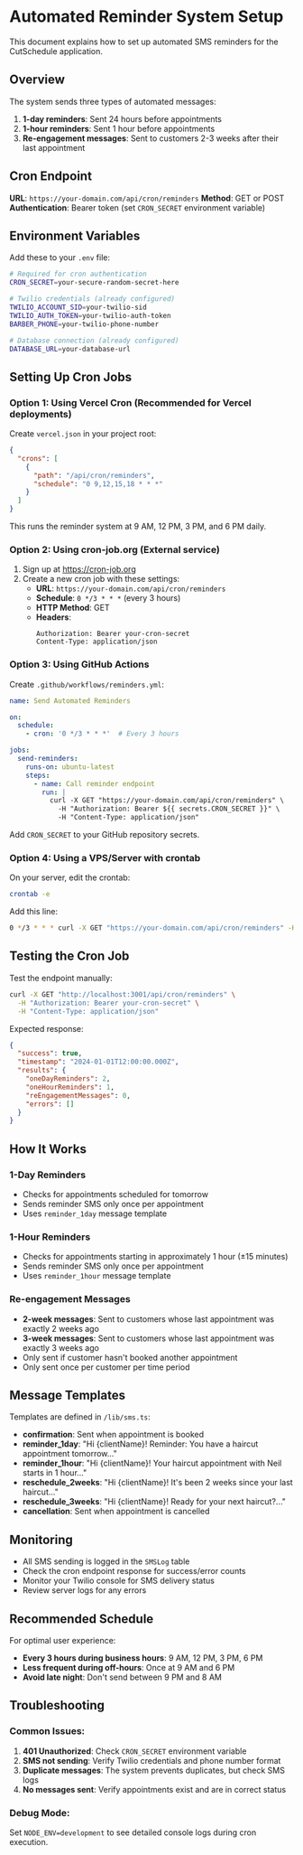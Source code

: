 # Automated Reminder System Setup

This document explains how to set up automated SMS reminders for the CutSchedule application.

## Overview

The system sends three types of automated messages:
1. **1-day reminders**: Sent 24 hours before appointments
2. **1-hour reminders**: Sent 1 hour before appointments
3. **Re-engagement messages**: Sent to customers 2-3 weeks after their last appointment

## Cron Endpoint

**URL**: `https://your-domain.com/api/cron/reminders`
**Method**: GET or POST
**Authentication**: Bearer token (set `CRON_SECRET` environment variable)

## Environment Variables

Add these to your `.env` file:

```bash
# Required for cron authentication
CRON_SECRET=your-secure-random-secret-here

# Twilio credentials (already configured)
TWILIO_ACCOUNT_SID=your-twilio-sid
TWILIO_AUTH_TOKEN=your-twilio-auth-token
BARBER_PHONE=your-twilio-phone-number

# Database connection (already configured)
DATABASE_URL=your-database-url
```

## Setting Up Cron Jobs

### Option 1: Using Vercel Cron (Recommended for Vercel deployments)

Create `vercel.json` in your project root:

```json
{
  "crons": [
    {
      "path": "/api/cron/reminders",
      "schedule": "0 9,12,15,18 * * *"
    }
  ]
}
```

This runs the reminder system at 9 AM, 12 PM, 3 PM, and 6 PM daily.

### Option 2: Using cron-job.org (External service)

1. Sign up at https://cron-job.org
2. Create a new cron job with these settings:
   - **URL**: `https://your-domain.com/api/cron/reminders`
   - **Schedule**: `0 */3 * * *` (every 3 hours)
   - **HTTP Method**: GET
   - **Headers**:
     ```
     Authorization: Bearer your-cron-secret
     Content-Type: application/json
     ```

### Option 3: Using GitHub Actions

Create `.github/workflows/reminders.yml`:

```yaml
name: Send Automated Reminders

on:
  schedule:
    - cron: '0 */3 * * *'  # Every 3 hours

jobs:
  send-reminders:
    runs-on: ubuntu-latest
    steps:
      - name: Call reminder endpoint
        run: |
          curl -X GET "https://your-domain.com/api/cron/reminders" \
            -H "Authorization: Bearer ${{ secrets.CRON_SECRET }}" \
            -H "Content-Type: application/json"
```

Add `CRON_SECRET` to your GitHub repository secrets.

### Option 4: Using a VPS/Server with crontab

On your server, edit the crontab:

```bash
crontab -e
```

Add this line:

```bash
0 */3 * * * curl -X GET "https://your-domain.com/api/cron/reminders" -H "Authorization: Bearer your-cron-secret" >/dev/null 2>&1
```

## Testing the Cron Job

Test the endpoint manually:

```bash
curl -X GET "http://localhost:3001/api/cron/reminders" \
  -H "Authorization: Bearer your-cron-secret" \
  -H "Content-Type: application/json"
```

Expected response:
```json
{
  "success": true,
  "timestamp": "2024-01-01T12:00:00.000Z",
  "results": {
    "oneDayReminders": 2,
    "oneHourReminders": 1,
    "reEngagementMessages": 0,
    "errors": []
  }
}
```

## How It Works

### 1-Day Reminders
- Checks for appointments scheduled for tomorrow
- Sends reminder SMS only once per appointment
- Uses `reminder_1day` message template

### 1-Hour Reminders
- Checks for appointments starting in approximately 1 hour (±15 minutes)
- Sends reminder SMS only once per appointment
- Uses `reminder_1hour` message template

### Re-engagement Messages
- **2-week messages**: Sent to customers whose last appointment was exactly 2 weeks ago
- **3-week messages**: Sent to customers whose last appointment was exactly 3 weeks ago
- Only sent if customer hasn't booked another appointment
- Only sent once per customer per time period

## Message Templates

Templates are defined in `/lib/sms.ts`:

- **confirmation**: Sent when appointment is booked
- **reminder_1day**: "Hi {clientName}! Reminder: You have a haircut appointment tomorrow..."
- **reminder_1hour**: "Hi {clientName}! Your haircut appointment with Neil starts in 1 hour..."
- **reschedule_2weeks**: "Hi {clientName}! It's been 2 weeks since your last haircut..."
- **reschedule_3weeks**: "Hi {clientName}! Ready for your next haircut?..."
- **cancellation**: Sent when appointment is cancelled

## Monitoring

- All SMS sending is logged in the `SMSLog` table
- Check the cron endpoint response for success/error counts
- Monitor your Twilio console for SMS delivery status
- Review server logs for any errors

## Recommended Schedule

For optimal user experience:
- **Every 3 hours during business hours**: 9 AM, 12 PM, 3 PM, 6 PM
- **Less frequent during off-hours**: Once at 9 AM and 6 PM
- **Avoid late night**: Don't send between 9 PM and 8 AM

## Troubleshooting

### Common Issues:

1. **401 Unauthorized**: Check `CRON_SECRET` environment variable
2. **SMS not sending**: Verify Twilio credentials and phone number format
3. **Duplicate messages**: The system prevents duplicates, but check SMS logs
4. **No messages sent**: Verify appointments exist and are in correct status

### Debug Mode:

Set `NODE_ENV=development` to see detailed console logs during cron execution.